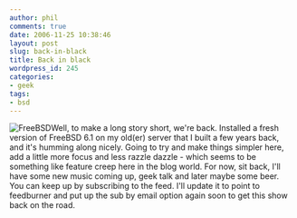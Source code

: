```yaml
---
author: phil
comments: true
date: 2006-11-25 10:38:46
layout: post
slug: back-in-black
title: Back in black
wordpress_id: 245
categories:
- geek
tags:
- bsd
---
```


![FreeBSD](http://fak3r.com/wp-content/uploads/2006/11/freebsd_new_icon.jpg)Well, to make a long story short, we're back.  Installed a fresh version of FreeBSD 6.1 on my old(er) server that I built a few years back, and it's humming along nicely.  Going to try and make things simpler here, add a little more focus and less razzle dazzle - which seems to be something like feature creep here in the blog world.  For now, sit back, I'll have some new music coming up, geek talk and later maybe some beer.  You can keep up by subscribing to the feed.  I'll update it to point to feedburner and put up the sub by email option again soon to get this show back on the road.
